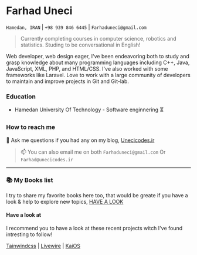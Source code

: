 # Farhad Uneci
`Hamedan, IRAN` | `+98 939 846 6445` | `Farhaduneci@gmail.com`

> Currently completing courses in computer science, robotics and statistics. Studing to be conversational in English!

Web developer, web design eager, I've been endeavoring both to study and grasp knowledge about many programming languages including C++, Java, JavaScript, XML, PHP, and HTML/CSS. I've also worked with some frameworks like Laravel. Love to work with a large community of developers to maintain and improve projects in Git and Git-lab.

### Education
- Hamedan University Of Technology - Software enginnering :hourglass_flowing_sand:

### How to reach me

💬 Ask me questions if you had any on my blog, [Unecicodes.ir](https://unecicodes.ir)

> 📫 You can also email me on both `Farhaduneci@gmail.com` Or `Farhad@unecicodes.ir`

---

### :books: My Books list
I try to share my favorite books here too, that would be greate if you have a look & help to explore new topics, [HAVE A LOOK](https://github.com/Farhaduneci/favoritebooks)

#### Have a look at
I recommend you to have a look at these recent projects witch I've found intresting to follow!

[Tainwindcss](https://tailwindcss.com) | [Livewire](https://laravel-livewire.com) | [KaiOS](https://kaiostech.com)
